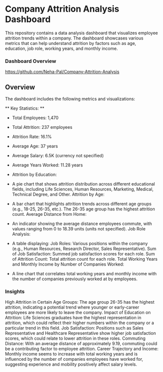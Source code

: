 

# Company Attrition Analysis Dashboard
This repository contains a data analysis dashboard that visualizes employee attrition trends within a company. The dashboard showcases various metrics that can help understand attrition by factors such as age, education, job role, working years, and monthly income.
### Dashboard Overview
https://github.com/Neha-Pal/Company-Attrition-Analysis
## Overview 
The dashboard includes the following metrics and visualizations:

** Key Statistics: **

- Total Employees: 1,470
- Total Attrition: 237 employees
- Attrition Rate: 16.1%
- Average Age: 37 years
- Average Salary: 6.5K (currency not specified)
- Average Years Worked: 11.28 years
- Attrition by Education:

- A pie chart that shows attrition distribution across different educational fields, including Life Sciences, Human Resources, Marketing, Medical, Technical Degree, and Other.
Attrition by Age:

- A bar chart that highlights attrition trends across different age groups (e.g., 18-25, 26-35, etc.). The 26-35 age group has the highest attrition count.
Average Distance from Home:

- An indicator showing the average distance employees commute, with values ranging from 0 to 18.39 units (units not specified).
Job Role Analysis:

- A table displaying:
Job Roles: Various positions within the company (e.g., Human Resources, Research Director, Sales Representative).
Sum of Job Satisfaction: Summed job satisfaction scores for each role.
Sum of Attrition Count: Total attrition count for each role.
Total Working Years and Monthly Income by Number of Companies Worked:

- A line chart that correlates total working years and monthly income with the number of companies previously worked at by employees.
### Insights 
High Attrition in Certain Age Groups: The age group 26-35 has the highest attrition, indicating a potential trend where younger or early-career employees are more likely to leave the company.
Impact of Education on Attrition: Life Sciences graduates have the highest representation in attrition, which could reflect their higher numbers within the company or a particular trend in this field.
Job Satisfaction: Positions such as Sales Representative and Healthcare Representative show higher job satisfaction scores, which could relate to lower attrition in these roles.
Commuting Distance: With an average distance of approximately 9.19, commuting could be a contributing factor to employee attrition.
Career Trajectory and Income: Monthly income seems to increase with total working years and is influenced by the number of companies employees have worked for, suggesting experience and mobility positively affect salary levels.
